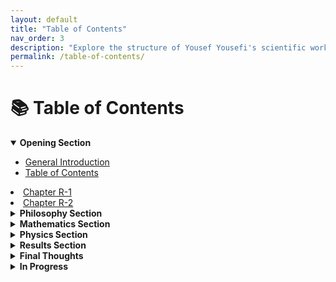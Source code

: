 ```yaml
---
layout: default
title: "Table of Contents"
nav_order: 3
description: "Explore the structure of Yousef Yousefi's scientific work."
permalink: /table-of-contents/
---
```


# 📚 Table of Contents 

<details open>
<summary><strong>Opening Section</strong></summary>

- [General Introduction](/general-introduction/)
- [Table of Contents](/table-of-contents/)

</details>
<li><a href="/Yousef-Yousefi/r-1/">Chapter R-1</a></li>

<li><a href="/Yousef-Yousefi/r-2/">Chapter R-2</a></li>

<details>
<summary><strong>Philosophy Section</strong></summary>

- [Preface](/p-preface/) ([PDF](../assets/book/philosophy/p-preface.pdf))
- [Introduction](/p-introduction/) ([PDF](../assets/book/philosophy/p-introduction.pdf))
- [P-1](/p-1/) ([PDF](../assets/book/philosophy/p-1.pdf))
- [P-2](/p-2/) ([PDF](../assets/book/philosophy/p-2.pdf))
- [P-3](/p-3/) ([PDF](../assets/book/philosophy/p-3.pdf))
- [Conclusion](/p-conclusion/) ([PDF](../assets/book/philosophy/p-conclusion.pdf))

</details>

<details>
<summary><strong>Mathematics Section</strong></summary>

- [Preface](/a-preface/) ([PDF](../assets/book/mathematics/a-preface.pdf))
- [Introduction](/a-introduction/) ([PDF](../assets/book/mathematics/a-introduction.pdf))
- [Chapter 1 (A-1-1)](/a-1-1/) ([PDF](../assets/book/mathematics/a-1-1.pdf))
- [Chapter 2 (A-1-2)](/a-1-2/) ([PDF](../assets/book/mathematics/a-1-2.pdf))
- [Chapter 3 (A-2-1)](/a-2-1/) ([PDF](../assets/book/mathematics/a-2-1.pdf))
- [Chapter 4 (A-2-2)](/a-2-2/) ([PDF](../assets/book/mathematics/a-2-2.pdf))
- [Conclusion](/a-conclusion/) ([PDF](../assets/book/mathematics/a-conclusion.pdf))

</details>

<details>
<summary><strong>Physics Section</strong></summary>

- [Preface](/b-preface/) ([PDF](../assets/book/physics/b-preface.pdf))
- [Introduction](/b-introduction/) ([PDF](../assets/book/physics/b-introduction.pdf))
- [Chapter 1 (B-1-1)](/b-1-1/) ([PDF](../assets/book/physics/b-1-1.pdf))
- [Chapter 2 (B-1-2)](/b-1-2/) ([PDF](../assets/book/physics/b-1-2.pdf))
- [Chapter 3 (B-2-1)](/b-2-1/) ([PDF](../assets/book/physics/b-2-1.pdf))
- [Chapter 4 (B-2-2)](/b-2-2/) ([PDF](../assets/book/physics/b-2-2.pdf))
- [Conclusion](/b-conclusion/) ([PDF](../assets/book/physics/b-conclusion.pdf))

</details>

<details>
<summary><strong>Results Section</strong></summary>

- [Preface](/r-preface/) ([PDF](../assets/book/results/r-preface.pdf))
- [Introduction](/r-introduction/) ([PDF](../assets/book/results/r-introduction.pdf))
{% for i in (1..40) %}
- [Result R-{{ i }}](/r-{{ i }}/) ([PDF](../assets/book/results/r-{{ i }}.pdf))
{% endfor %}

</details>

<details>
<summary><strong>Final Thoughts</strong></summary>

- [Final Thoughts](/final-thoughts/) ([PDF](../assets/book/final-thoughts.pdf))

</details>

<details>
<summary><strong>In Progress</strong></summary>

- [In Progress](/in-progress/) ([PDF](../assets/book/in-progress.pdf))

</details>
